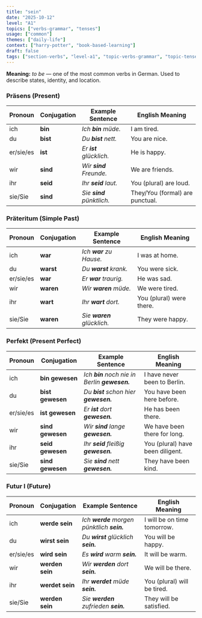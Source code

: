 ```yaml
---
title: "sein"
date: "2025-10-12"
level: "A1"
topics: ["verbs-grammar", "tenses"]
usage: ["common"]
themes: ["daily-life"]
context: ["harry-potter", "book-based-learning"]
draft: false
tags: ["section-verbs", "level-a1", "topic-verbs-grammar", "topic-tenses", "usage-common", "theme-daily-life", "context-harry-potter", "context-book-based-learning"]
---
```

**Meaning:** *to be* — one of the most common verbs in German. Used to describe states, identity, and location.

### Präsens (Present)

| Pronoun   | Conjugation | Example Sentence          | English Meaning                 |
| --------- | ----------- | ------------------------- | ------------------------------- |
| ich       | **bin**     | *Ich **bin** müde.*       | I am tired.                     |
| du        | **bist**    | *Du **bist** nett.*       | You are nice.                   |
| er/sie/es | **ist**     | *Er **ist** glücklich.*   | He is happy.                    |
| wir       | **sind**    | *Wir **sind** Freunde.*   | We are friends.                 |
| ihr       | **seid**    | *Ihr **seid** laut.*      | You (plural) are loud.          |
| sie/Sie   | **sind**    | *Sie **sind** pünktlich.* | They/You (formal) are punctual. |

### Präteritum (Simple Past)

| Pronoun   | Conjugation | Example Sentence           | English Meaning          |
| --------- | ----------- | -------------------------- | ------------------------ |
| ich       | **war**     | *Ich **war** zu Hause.*    | I was at home.           |
| du        | **warst**   | *Du **warst** krank.*      | You were sick.           |
| er/sie/es | **war**     | *Er **war** traurig.*      | He was sad.              |
| wir       | **waren**   | *Wir **waren** müde.*      | We were tired.           |
| ihr       | **wart**    | *Ihr **wart** dort.*       | You (plural) were there. |
| sie/Sie   | **waren**   | *Sie **waren** glücklich.* | They were happy.         |

### Perfekt (Present Perfect)

| Pronoun   | Conjugation      | Example Sentence                              | English Meaning                  |
| --------- | ---------------- | --------------------------------------------- | -------------------------------- |
| ich       | **bin gewesen**  | *Ich **bin** noch nie in Berlin **gewesen.*** | I have never been to Berlin.     |
| du        | **bist gewesen** | *Du **bist** schon hier **gewesen.***         | You have been here before.       |
| er/sie/es | **ist gewesen**  | *Er **ist** dort **gewesen.***                | He has been there.               |
| wir       | **sind gewesen** | *Wir **sind** lange **gewesen.***             | We have been there for long.     |
| ihr       | **seid gewesen** | *Ihr **seid** fleißig **gewesen.***           | You (plural) have been diligent. |
| sie/Sie   | **sind gewesen** | *Sie **sind** nett **gewesen.***              | They have been kind.             |

### Futur I (Future)

| Pronoun   | Conjugation     | Example Sentence                           | English Meaning             |
| --------- | --------------- | ------------------------------------------ | --------------------------- |
| ich       | **werde sein**  | *Ich **werde** morgen pünktlich **sein.*** | I will be on time tomorrow. |
| du        | **wirst sein**  | *Du **wirst** glücklich **sein.***         | You will be happy.          |
| er/sie/es | **wird sein**   | *Es **wird** warm **sein.***               | It will be warm.            |
| wir       | **werden sein** | *Wir **werden** dort **sein.***            | We will be there.           |
| ihr       | **werdet sein** | *Ihr **werdet** müde **sein.***            | You (plural) will be tired. |
| sie/Sie   | **werden sein** | *Sie **werden** zufrieden **sein.***       | They will be satisfied.     |
